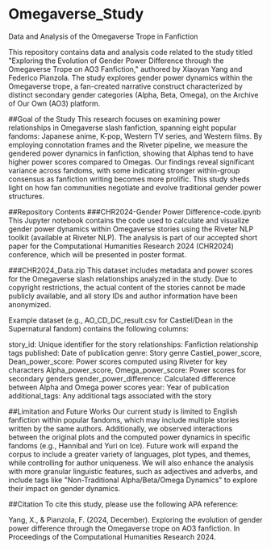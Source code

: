 # Omegaverse_Study
Data and Analysis of the Omegaverse Trope in Fanfiction

This repository contains data and analysis code related to the study titled "Exploring the Evolution of Gender Power Difference through the Omegaverse Trope on AO3 Fanfiction," authored by Xiaoyan Yang and Federico Pianzola. The study explores gender power dynamics within the Omegaverse trope, a fan-created narrative construct characterized by distinct secondary gender categories (Alpha, Beta, Omega), on the Archive of Our Own (AO3) platform.

##Goal of the Study
This research focuses on examining power relationships in Omegaverse slash fanfiction, spanning eight popular fandoms: Japanese anime, K-pop, Western TV series, and Western films. By employing connotation frames and the Riveter pipeline, we measure the gendered power dynamics in fanfiction, showing that Alphas tend to have higher power scores compared to Omegas. Our findings reveal significant variance across fandoms, with some indicating stronger within-group consensus as fanfiction writing becomes more prolific. This study sheds light on how fan communities negotiate and evolve traditional gender power structures.

##Repository Contents
###CHR2024-Gender Power Difference-code.ipynb
This Jupyter notebook contains the code used to calculate and visualize gender power dynamics within Omegaverse stories using the Riveter NLP toolkit (available at Riveter NLP). The analysis is part of our accepted short paper for the Computational Humanities Research 2024 (CHR2024) conference, which will be presented in poster format.

###CHR2024_Data.zip
This dataset includes metadata and power scores for the Omegaverse slash relationships analyzed in the study. Due to copyright restrictions, the actual content of the stories cannot be made publicly available, and all story IDs and author information have been anonymized.

Example dataset (e.g., AO_CD_DC_result.csv for Castiel/Dean in the Supernatural fandom) contains the following columns:

story_id: Unique identifier for the story
relationships: Fanfiction relationship tags
published: Date of publication
genre: Story genre
Castiel_power_score, Dean_power_score: Power scores computed using Riveter for key characters
Alpha_power_score, Omega_power_score: Power scores for secondary genders
gender_power_difference: Calculated difference between Alpha and Omega power scores
year: Year of publication
additional_tags: Any additional tags associated with the story

##Limitation and Future Works
Our current study is limited to English fanfiction within popular fandoms, which may include multiple stories written by the same authors. Additionally, we observed interactions between the original plots and the computed power dynamics in specific fandoms (e.g., Hannibal and Yuri on Ice). Future work will expand the corpus to include a greater variety of languages, plot types, and themes, while controlling for author uniqueness. We will also enhance the analysis with more granular linguistic features, such as adjectives and adverbs, and include tags like "Non-Traditional Alpha/Beta/Omega Dynamics" to explore their impact on gender dynamics.

##Citation
To cite this study, please use the following APA reference:

Yang, X., & Pianzola, F. (2024, December). Exploring the evolution of gender power difference through the Omegaverse trope on AO3 fanfiction. In Proceedings of the Computational Humanities Research 2024.
